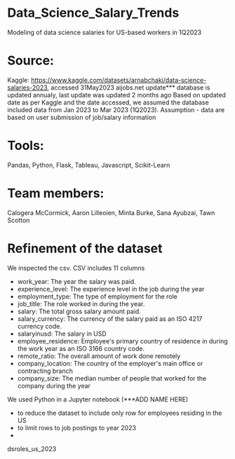 # Data_Science_Salary_Trends
Modeling of data science salaries for US-based workers in 1Q2023

# Source:  
Kaggle: https://www.kaggle.com/datasets/arnabchaki/data-science-salaries-2023, accessed 31May2023
aijobs.net
update*** database is updated annualy, last update was updated 2 months ago
Based on updated date as per Kaggle and the date accessed, we assumed the database included data from Jan 2023 to Mar 2023 (1Q2023).
Assumption - data are based on user submission of job/salary information

# Tools:
Pandas, Python, Flask, Tableau, Javascript, Scikit-Learn

# Team members:
Calogera McCormick, Aaron Lilleoien, Minta Burke, Sana Ayubzai, Tawn Scotton

# Refinement of the dataset
We inspected the csv.
CSV includes 11 columns
- work_year: The year the salary was paid.
- experience_level: The experience level in the job during the year
- employment_type: The type of employment for the role
- job_title: The role worked in during the year.
- salary: The total gross salary amount paid.
- salary_currency: The currency of the salary paid as an ISO 4217 currency code.
- salaryinusd: The salary in USD
- employee_residence: Employee's primary country of residence in during the work year as an ISO 3166 country code.
- remote_ratio: The overall amount of work done remotely
- company_location: The country of the employer's main office or contracting branch
- company_size: The median number of people that worked for the company during the year

We used Python in a Jupyter notebook (***ADD NAME HERE) 

- to reduce the dataset to include only row for employees residing in the US 
- to limit rows to job postings to year 2023
- 
dsroles_us_2023
